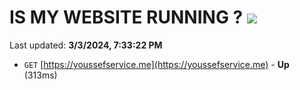 # IS MY WEBSITE RUNNING ? [![](https://img.shields.io/static/v1?label=Sponsor&message=%E2%9D%A4&logo=GitHub&color=%23fe8e86)](https://github.com/sponsors/<username>)

Last updated: **3/3/2024, 7:33:22 PM**

- `GET` [https://youssefservice.me](https://youssefservice.me) - **Up** (313ms)
